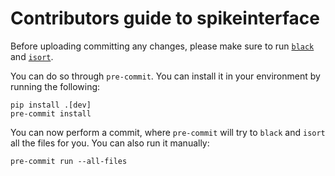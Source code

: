 # Contributors guide to spikeinterface

Before uploading committing any changes, please make sure to run [`black`](https://github.com/psf/black) and [`isort`](https://github.com/PyCQA/isort).

You can do so through `pre-commit`. You can install it in your environment by running the following:
```shell
pip install .[dev]
pre-commit install
```
You can now perform a commit, where `pre-commit` will try to `black` and `isort` all the files for you. You can also run it manually:
```shell
pre-commit run --all-files
```
